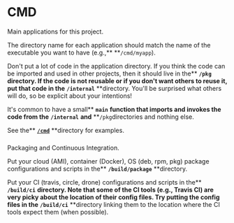 # CMD

Main applications for this project.

The directory name for each application should match the name of the executable you want to have (e.g.,** **`/cmd/myapp`).

Don't put a lot of code in the application directory. If you think the code can be imported and used in other projects, then it should live in the** **`/pkg`** **directory. If the code is not reusable or if you don't want others to reuse it, put that code in the** **`/internal`** **directory. You'll be surprised what others will do, so be explicit about your intentions!

It's common to have a small** **`main`** **function that imports and invokes the code from the** **`/internal`** **and** **`/pkg`directories and nothing else.

See the** **[`/cmd`](https://github.com/golang-standards/project-layout/blob/master/cmd/README.md)** **directory for examples.

###

Packaging and Continuous Integration.

Put your cloud (AMI), container (Docker), OS (deb, rpm, pkg) package configurations and scripts in the** **`/build/package`** **directory.

Put your CI (travis, circle, drone) configurations and scripts in the** **`/build/ci`** **directory. Note that some of the CI tools (e.g., Travis CI) are very picky about the location of their config files. Try putting the config files in the** **`/build/ci`** **directory linking them to the location where the CI tools expect them (when possible).
